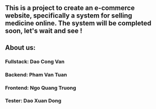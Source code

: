 ## This is a project to create an e-commerce website, specifically a system for selling medicine online. The system will be completed soon, let's wait and see !
## About us:
### Fullstack: Dao Cong Van
### Backend: Pham Van Tuan
### Frontend: Ngo Quang Truong
### Tester: Dao Xuan Dong
